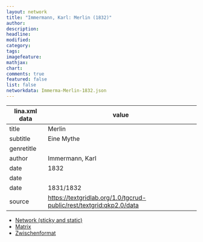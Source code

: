 ```yaml
---
layout: network
title: "Immermann, Karl: Merlin (1832)"
author:
description:
headline:
modified:
category:
tags:
imagefeature: 
mathjax: 
chart: 
comments: true
featured: false
list: false
networkdata: Immerma-Merlin-1832.json
---
```

lina.xml data  | value
------------- | -------------
title|Merlin
subtitle|Eine Mythe
genretitle|
author|Immermann, Karl
date|1832
date|
date|1831/1832
source|https://textgridlab.org/1.0/tgcrud-public/rest/textgrid:qkp2.0/data


* [Network (sticky and static)](/network0005)
* [Matrix](/matrix0005)
* [Zwischenformat](/lina0005 )

